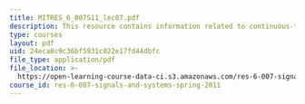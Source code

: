 ```yaml
---
title: MITRES_6_007S11_lec07.pdf
description: This resource contains information related to continuous-time fourier series.
type: courses
layout: pdf
uid: 24eca8c9c36bf5931c022e17fd44dbfc
file_type: application/pdf
file_location: >-
  https://open-learning-course-data-ci.s3.amazonaws.com/res-6-007-signals-and-systems-spring-2011/24eca8c9c36bf5931c022e17fd44dbfc_MITRES_6_007S11_lec07.pdf
course_id: res-6-007-signals-and-systems-spring-2011
---
```

